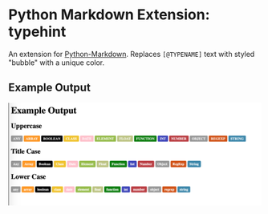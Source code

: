 # Python Markdown Extension: typehint

An extension for [Python-Markdown](https://python-markdown.github.io). Replaces `[@TYPENAME]` text with styled "bubble" with a unique color.

## Example Output

![example-output](docs/images/example-output.png)